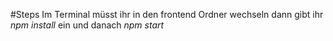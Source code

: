 #Steps
Im Terminal müsst ihr in den frontend Ordner wechseln
dann gibt ihr *npm install* ein und danach *npm start*
